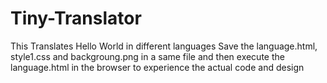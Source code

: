 # Tiny-Translator
This Translates Hello World in different languages
Save the language.html, style1.css and backgroung.png in a same file and then execute the language.html in the browser to experience the actual code and design
